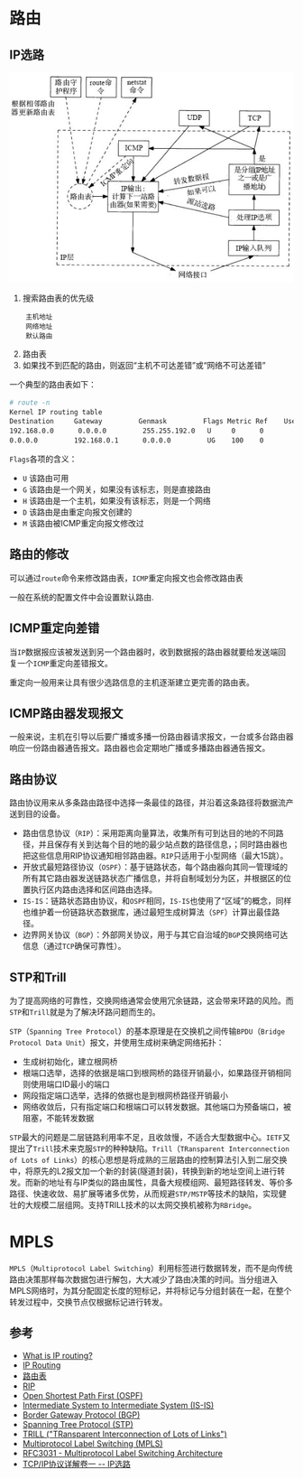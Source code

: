 # 路由

## IP选路

![IP选路](images/IP-routing.jpg)

1. 搜索路由表的优先级
```
    主机地址
    网络地址
    默认路由
```
2. 路由表
3. 如果找不到匹配的路由，则返回“主机不可达差错”或“网络不可达差错”

一个典型的路由表如下：

```sh
# route -n
Kernel IP routing table
Destination     Gateway         Genmask         Flags Metric Ref    Use Iface
192.168.0.0      0.0.0.0         255.255.192.0   U     0      0        0 eth0
0.0.0.0         192.168.0.1      0.0.0.0         UG    100    0        0 eth0
```

`Flags`各项的含义：

- `U`    该路由可用
- `G`    该路由是一个网关，如果没有该标志，则是直接路由
- `H`    该路由是一个主机，如果没有该标志，则是一个网络
- `D`    该路由是由重定向报文创建的
- `M`    该路由被ICMP重定向报文修改过

## 路由的修改

可以通过`route`命令来修改路由表，`ICMP`重定向报文也会修改路由表

一般在系统的配置文件中会设置默认路由.

## ICMP重定向差错

当`IP`数据报应该被发送到另一个路由器时，收到数据报的路由器就要给发送端回复一个`ICMP`重定向差错报文。

重定向一般用来让具有很少选路信息的主机逐渐建立更完善的路由表。

## ICMP路由器发现报文

一般来说，主机在引导以后要广播或多播一份路由器请求报文，一台或多台路由器响应一份路由器通告报文。路由器也会定期地广播或多播路由器通告报文。

## 路由协议

路由协议用来从多条路由路径中选择一条最佳的路径，并沿着这条路径将数据流产送到目的设备。

- 路由信息协议（`RIP`）：采用距离向量算法，收集所有可到达目的地的不同路径，并且保存有关到达每个目的地的最少站点数的路径信息，；同时路由器也把这些信息用RIP协议通知相邻路由器。`RIP`只适用于小型网络（最大15跳）。
- 开放式最短路径协议（`OSPF`）：基于链路状态，每个路由器向其同一管理域的所有其它路由器发送链路状态广播信息，并将自制域划分为区，并根据区的位置执行区内路由选择和区间路由选择。
- `IS-IS`：链路状态路由协议，和`OSPF`相同，`IS-IS`也使用了“区域”的概念，同样也维护着一份链路状态数据库，通过最短生成树算法（`SPF`）计算出最佳路径。
- 边界网关协议（`BGP`）：外部网关协议，用于与其它自治域的`BGP`交换网络可达信息（通过`TCP`确保可靠性）。

## STP和Trill

为了提高网络的可靠性，交换网络通常会使用冗余链路，这会带来环路的风险。而`STP`和`Trill`就是为了解决环路问题而生的。

`STP`（`Spanning Tree Protocol`）的基本原理是在交换机之间传输`BPDU`（`Bridge Protocol Data Unit`）报文，并使用生成树来确定网络拓扑：

- 生成树初始化，建立根网桥
- 根端口选举，选择的依据是端口到根网桥的路径开销最小，如果路径开销相同则使用端口ID最小的端口
- 网段指定端口选举，选择的依据也是到根网桥路径开销最小
- 网络收敛后，只有指定端口和根端口可以转发数据。其他端口为预备端口，被阻塞，不能转发数据

`STP`最大的问题是二层链路利用率不足，且收敛慢，不适合大型数据中心。`IETF`又提出了`Trill`技术来克服`STP`的种种缺陷。`Trill`（`TRansparent Interconnection of Lots of Links`）的核心思想是将成熟的三层路由的控制算法引入到二层交换中，将原先的L2报文加一个新的封装(隧道封装)，转换到新的地址空间上进行转发。而新的地址有与IP类似的路由属性，具备大规模组网、最短路径转发、等价多路径、快速收敛、易扩展等诸多优势，从而规避`STP/MSTP`等技术的缺陷，实现健壮的大规模二层组网。支持TRILL技术的以太网交换机被称为`RBridge`。

# MPLS

`MPLS`（`Multiprotocol Label Switching`）利用标签进行数据转发，而不是向传统路由决策那样每次数据包进行解包，大大减少了路由决策的时间。当分组进入MPLS网络时，为其分配固定长度的短标记，并将标记与分组封装在一起，在整个转发过程中，交换节点仅根据标记进行转发。

## 参考

- [What is IP routing?](http://study-ccna.com/what-is-ip-routing/)
- [IP Routing](http://www.pcnet.idv.tw/pcnet/network/network_ip_routing.htm)
- [路由表](https://zh.wikipedia.org/wiki/%E8%B7%AF%E7%94%B1%E8%A1%A8)
- [RIP](https://en.wikipedia.org/wiki/RIP)
- [Open Shortest Path First (OSPF)](https://en.wikipedia.org/wiki/Open_Shortest_Path_First)
- [Intermediate System to Intermediate System (IS-IS)](https://en.wikipedia.org/wiki/IS-IS)
- [Border Gateway Protocol (BGP) ](https://en.wikipedia.org/wiki/Border_Gateway_Protocol)
- [Spanning Tree Protocol (STP)](https://en.wikipedia.org/wiki/Spanning_Tree_Protocol)
- [TRILL ("TRansparent Interconnection of Lots of Links")](https://en.wikipedia.org/wiki/TRILL_(computing))
- [Multiprotocol Label Switching (MPLS)](https://en.wikipedia.org/wiki/Multiprotocol_Label_Switching)
- [RFC3031 - Multiprotocol Label Switching Architecture](https://tools.ietf.org/html/rfc3031)
- [TCP/IP协议详解卷一 -- IP选路](https://www.kancloud.cn/lifei6671/tcp-ip/142337)
